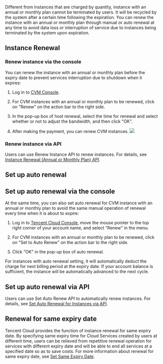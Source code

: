 Different from instances that are charged by quantity, instance with an annual or monthly plan cannot be terminated by users. It will be recycled by the system after a certain time following the expiration. You can renew the instance with an annual or monthly plan through manual or auto renewal at any time to avoid data loss or interruption of service due to instances being terminated by the system upon expiration.

## Instance Renewal

### Renew instance via the console
You can renew the instance with an annual or monthly plan before the expiry date to prevent services interruption due to shutdown when it expires:

1) Log in to [CVM Console](https://console.qcloud.com/cvm/).

2) For CVM instances with an annual or monthly plan to be renewed, click on "Renew" on the action bar to the right side.

3) In the pop-up box of host renewal, select the time for renewal and select whether or not to adjust the bandwidth, and then click "OK".

4) After making the payment, you can renew CVM instances.
![](//mccdn.qcloud.com/img568c94be10169.png)

### Renew instance via API
Users can use Renew Instance API to renew instances. For details, see [Instance Renewal (Annual or Monthly Plan) API](https://www.qcloud.com/doc/api/229/1348).

## Set up auto renewal

## Set up auto renewal via the console
At the same time, you can also set auto renewal for CVM instance with an annual or monthly plan to avoid the same manual operation of renewal every time when it is about to expire:

1) Log in to [Tencent Cloud Console](https://console.qcloud.com), move the mouse pointer to the top right corner of your account name, and select "Renew" in the menu.

2) For CVM instances with an annual or monthly plan to be renewed, click on "Set to Auto Renew" on the action bar to the right side.

3) Click "OK" in the pop-up box of auto renewal.

For instances with auto renewal setting, it will automatically deduct the charge for next billing period at the expiry date. If your account balance is sufficient, the instance will be automatically advanced to the next cycle.

## Set up auto renewal via API
Users can use Set Auto Renew API to automatically renew instances. For details, see [Set Auto Renewal for Instances via API](https://www.qcloud.com/doc/api/229/1746).

## Renewal for same expiry date
Tencent Cloud provides the function of instance renewal for same expiry date. By specifying same expiry time for Cloud Services created by users at different time, users can be relieved from repetitive renewal operation for services with different expiry date and will be able to end all services at a specified date so as to save costs. For more information about renewal for same expiry date, see [Set Same Expiry Date](https://www.qcloud.com/doc/product/285/1894#.E4.BA.94.E3.80.81.E8.AE.BE.E7.BD.AE.E7.BB.9F.E4.B8.80.E5.88.B0.E6.9C.9F.E6.97.A5).